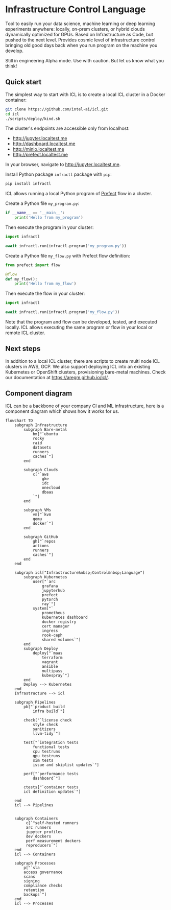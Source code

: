 # Infrastructure Control Language

Tool to easily run your data science, machine learning or deep learning experiments anywhere: locally, on-prem clusters, or hybrid clouds
dynamically optimized for GPUs. 
Based on Infrastructure as Code, but pushed to the next level.
Provides cosmic level of infrastructure control bringing old good days back when you run program on the machine you develop.

Still in engineering Alpha mode. Use with caution. But let us know what you think!

## Quick start

The simplest way to start with ICL is to create a local ICL cluster in a Docker container:

```bash
git clone https://github.com/intel-ai/icl.git
cd icl
./scripts/deploy/kind.sh
```

The cluster's endpoints are accessible only from localhost:

* http://jupyter.localtest.me
* http://dashboard.localtest.me
* http://minio.localtest.me
* http://prefect.localtest.me

In your browser, navigate to http://jupyter.localtest.me.

Install Python package `infractl` package with `pip`:

```bash
pip install infractl
```

ICL allows running a local Python program of [Prefect](https://docs.prefect.io/) flow in a cluster.

Create a Python file `my_program.py`:

```python
if __name__ == '__main__':
    print('Hello from my_program')
```

Then execute the program in your cluster:

```python
import infractl

await infractl.run(infractl.program('my_program.py'))
```

Create a Python file `my_flow.py` with Prefect flow definition:

```python
from prefect import flow

@flow
def my_flow():
    print('Hello from my_flow')
```

Then execute the flow in your cluster:

```python
import infractl

await infractl.run(infractl.program('my_flow.py'))
```

Note that the program and flow can be developed, tested, and executed locally.
ICL allows executing the same program or flow in your local or remote ICL cluster.

## Next steps

In addition to a local ICL cluster, there are scripts to create multi node ICL clusters in AWS, GCP.
We also support deploying ICL into an existing Kubernetes or OpenShift clusters, provisioning bare-metal machines.
Check our documentation at https://aregm.github.io/icl/.

## Component diagram

ICL can be a backbone of your company CI and ML infrastructure, here is a component diagram which shows how it works
for us.

```mermaid
flowchart TD
    subgraph Infrastructure
        subgraph Bare-metal
            bm["`ubuntu
            rocky
            raid
            datasets
            runners
            caches`"]
        end

        subgraph Clouds
            c["`aws
                gke
                idc
                onecloud
                dbaas
            `"]
        end

        subgraph VMs
            vm["`kvm
            qemu
            docker`"]
        end

        subgraph GitHub
            gh["`repos
            actions
            runners
            caches`"]
        end
    end

    subgraph icl["Infrastructure&nbsp;Control&nbsp;Language"]
        subgraph Kubernetes
            user["`arc
                grafana
                jupyterhub
                prefect
                pytorch
                ray`"]
            system["`
                prometheus
                kubernetes dashboard
                docker registry 
                cert manager
                ingress
                rook-ceph 
                shared volumes`"]
        end
        subgraph Deploy
            deploy["`maas
                terraform
                vagrant
                ansible
                multipass
                kubespray`"]
        end
        Deploy --> Kubernetes
    end
    Infrastructure --> icl

    subgraph Pipelines
        pb["`product build
            infra build`"]
        
        check["`license check
            style check
            sanitizers
            llvm-tidy`"]

        test["`integration tests
            functional tests
            cpu testruns
            gpu testruns
            sim tests
            issue and skiplist updates`"]

        perf["`performance tests
            dashboard`"]

        ctests["`container tests
        icl definition updates`"]

    end
    icl --> Pipelines


    subgraph Containers
         c[`"self-hosted runners
         arc runners
         jupyter profiles
         dev dockers
         perf measurement dockers
         reproducers`"]
    end
    icl --> Containers

    subgraph Processes
        p["`sla
        access governance
        scans
        signing
        compliance checks
        retention
        backups`"]
    end
    icl --> Processes
```

